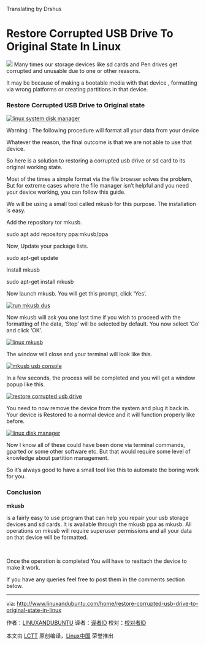 Translating by Drshus

Restore Corrupted USB Drive To Original State In Linux
======

![](http://www.linuxandubuntu.com/uploads/2/1/1/5/21152474/restore-corrupted-usb-drive-to-original-state-in-linux_orig.jpg)
Many times our storage devices like sd cards and Pen drives get corrupted and unusable due to one or other reasons.

It may be because of making a bootable media with that device , formatting via wrong platforms or creating partitions in that device.

### Restore Corrupted USB Drive to Original state

 [![linux system disk manager](http://www.linuxandubuntu.com/uploads/2/1/1/5/21152474/published/usb.png?1510665746)][1] 

Warning : The following procedure will format all your data from your device

Whatever the reason, the final outcome is that we are not able to use that device.

So here is a solution to restoring a corrupted usb drive or sd card to its original working state.

Most of the times a simple format via the file browser solves the problem, But for extreme cases where the file manager isn’t helpful and you need your device working, you can follow this guide.

We will be using a small tool called mkusb for this purpose. The installation is easy.

Add the repository tor mkusb.

sudo apt add repository ppa:mkusb/ppa

Now, Update your package lists.

sudo apt-get update

Install mkusb

sudo apt-get install mkusb

Now launch mkusb. You will get this prompt, click ‘Yes’.

 [![run mkusb dus](http://www.linuxandubuntu.com/uploads/2/1/1/5/21152474/editor/run-mkusb.png?1510498592)][2] 

Now mkusb will ask you one last time if you wish to proceed with the formatting of the data, ‘Stop’ will be selected by default. You now select ‘Go’ and click ‘OK’.

 [![linux mkusb](http://www.linuxandubuntu.com/uploads/2/1/1/5/21152474/editor/final-checkpoint_1.png?1510499627)][3] 

​The window will close and your terminal will look like this.

 [![mkusb usb console](http://www.linuxandubuntu.com/uploads/2/1/1/5/21152474/editor/mkusb.png?1510499982)][4] 

In a few seconds, the process will be completed and you will get a window popup like this.

 [![restore corrupted usb drive](http://www.linuxandubuntu.com/uploads/2/1/1/5/21152474/editor/usb_1.png?1510500412)][5] 

You need to now remove the device from the system and plug it back in. Your device is Restored to a normal device and it will function properly like before.

 [![linux disk manager](http://www.linuxandubuntu.com/uploads/2/1/1/5/21152474/editor/usb_2.png?1510500457)][6] 

Now I know all of these could have been done via terminal commands, gparted or some other software etc. But that would require some level of knowledge about partition management.

​So it’s always good to have a small tool like this to automate the boring work for you.

### Conclusion

**mkusb**

is a fairly easy to use program that can help you repair your usb storage devices and sd cards. It is available through the mkusb ppa as mkusb. All operations on mkusb will require superuser permissions and all your data on that device will be formatted.

​

Once the operation is completed You will have to reattach the device to make it work. ​

​If you have any queries feel free to post them in the comments section below.

--------------------------------------------------------------------------------

via: http://www.linuxandubuntu.com/home/restore-corrupted-usb-drive-to-original-state-in-linux

作者：[LINUXANDUBUNTU][a]
译者：[译者ID](https://github.com/译者ID)
校对：[校对者ID](https://github.com/校对者ID)

本文由 [LCTT](https://github.com/LCTT/TranslateProject) 原创编译，[Linux中国](https://linux.cn/) 荣誉推出

[a]:http://www.linuxandubuntu.com
[1]:http://www.linuxandubuntu.com/uploads/2/1/1/5/21152474/edited/usb.png
[2]:http://www.linuxandubuntu.com/uploads/2/1/1/5/21152474/edited/run-mkusb.png
[3]:http://www.linuxandubuntu.com/uploads/2/1/1/5/21152474/edited/final-checkpoint_1.png
[4]:http://www.linuxandubuntu.com/uploads/2/1/1/5/21152474/edited/mkusb.png
[5]:http://www.linuxandubuntu.com/uploads/2/1/1/5/21152474/edited/usb_1.png
[6]:http://www.linuxandubuntu.com/uploads/2/1/1/5/21152474/edited/usb_2.png
